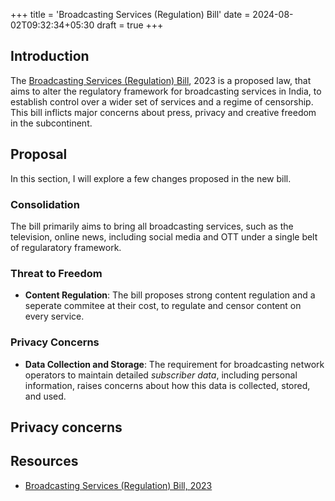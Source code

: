 +++
title = 'Broadcasting Services (Regulation) Bill'
date = 2024-08-02T09:32:34+05:30
draft = true
+++

## Introduction

The [Broadcasting Services (Regulation) Bill](https://en.wikipedia.org/wiki/Broadcasting_Services_(Regulation)_Bill,_2023), 2023 is a proposed law, that aims
to alter the regulatory framework for broadcasting services in India, to establish control over a wider set of services and a regime of censorship. This bill inflicts
major concerns about press, privacy and creative freedom in the subcontinent.

## Proposal

In this section, I will explore a few changes proposed in the new bill.

### Consolidation
The bill primarily aims to bring all broadcasting services, such as the television, online news, including social media and OTT under a single belt of regularatory framework.

### Threat to Freedom

- **Content Regulation**: The bill proposes strong content regulation and a seperate commitee at their cost, to regulate and censor content on every service.

### Privacy Concerns
- **Data Collection and Storage**: The requirement for broadcasting network operators to maintain detailed *subscriber data*, including personal information, raises concerns about how this data is collected, stored, and used.

## Privacy concerns

## Resources

- [Broadcasting Services (Regulation) Bill, 2023](https://prsindia.org/files/parliamentry-announcement/2023-12-09/Draft_Broadcasting_Services_(Regulation)_Bill,_2023.pdf)